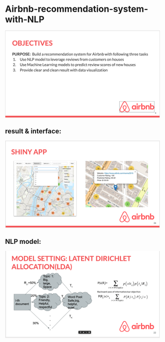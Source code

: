 # Airbnb-recommendation-system-with-NLP
![alt text](https://github.com/yesbo/Airbnb-recommendation-system-with-NLP/blob/master/Output/Output%20image/objectives.png)
## result & interface:
![alt text](https://github.com/yesbo/Airbnb-recommendation-system-with-NLP/blob/master/Output/Output%20image/Result.png)
## NLP model: 
![alt text](https://github.com/yesbo/Airbnb-recommendation-system-with-NLP/blob/master/Output/Output%20image/LDA1.png)
